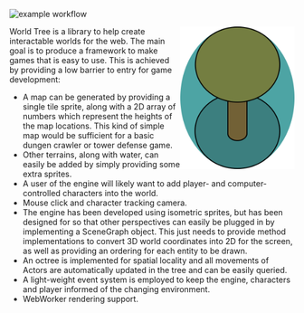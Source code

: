 ![example workflow](https://github.com/grubbymits/world-tree/actions/workflows/node.yml/badge.svg?branch=main)

<img src="https://raw.githubusercontent.com/grubbymits/world-tree/main/logo.svg" width=40% align=right>

World Tree is a library to help create interactable worlds for the web. The main
goal is to produce a framework to make games that is easy to use. This is
achieved by providing a low barrier to entry for game development:

- A map can be generated by providing a single tile sprite, along with a 2D
  array of numbers which represent the heights of the map locations. This kind
  of simple map would be sufficient for a basic dungen crawler or tower defense
  game.
- Other terrains, along with water, can easily be added by simply providing some
  extra sprites.
- A user of the engine will likely want to add player- and computer-controlled
  characters into the world.
- Mouse click and character tracking camera. 
- The engine has been developed using isometric sprites, but has been designed
  for so that other perspectives can easily be plugged in by implementing a
  SceneGraph object. This just needs to provide method implementations to
  convert 3D world coordinates into 2D for the screen, as well as providing an
  ordering for each entity to be drawn.
- An octree is implemented for spatial locality and all movements of Actors are
  automatically updated in the tree and can be easily queried.
- A light-weight event system is employed to keep the engine, characters and
  player informed of the changing environment.
- WebWorker rendering support.
